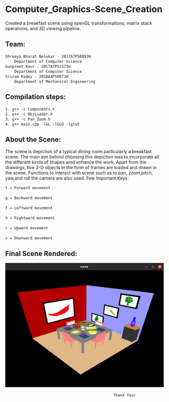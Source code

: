 # Computer_Graphics-Scene_Creation
Created a breakfast scene using openGL transformations, matrix stack operations, and 3D viewing pipeline.

## Team:

    Shreeya Bharat Nelekar - 2017A7PS0093H
        Department of Computer Science
    Gunpreet Kaur - 2017A7PS1573H
        Department of Computer Science
    Sriram Kodey - 2018A4PS0671H
        Department of Mechanical Engineering
        
## Compilation steps:

    1. g++ -c Components.h
    2. g++ -c ObjLoader.h
    3. g++ -c Pan_Zoom.h
    4. g++ main.cpp -lGL -lGLU -lglut

## About the Scene:

The scene is depiction of a typical dining room particularly a breakfast scene. The main aim behind choosing this depiction was to incorporate all the different kinds of shapes amd enhance the work. Apart from the drawings, five 3-D objects in the form of frames are loaded and drawn in the scene. Functions to interact with scene such as to pan, zoom,pitch, yaw,and roll the camera are also used.
Few Important Keys:

    t = Forward movement

    g = Backward movement

    f = Leftward movement

    h = Rightward movement

    r = Upward movement

    v = Downward movement
    
 ## Final Scene Rendered:
    
 ![alt text](https://github.com/Shreeya1699/Computer_Graphics-Scene_Creation/blob/master/output.png)

                                                    Thank You!
